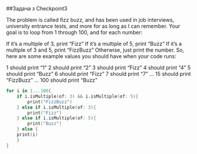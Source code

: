 ##Задача з Checkpoint3

The problem is called fizz buzz, and has been used in job interviews, university entrance tests, and more for as long as I can remember. Your goal is to loop from 1 through 100, and for each number:

If it’s a multiple of 3, print “Fizz”
If it’s a multiple of 5, print “Buzz”
If it’s a multiple of 3 and 5, print “FizzBuzz”
Otherwise, just print the number.
So, here are some example values you should have when your code runs:

1 should print “1”
2 should print “2”
3 should print “Fizz”
4 should print “4”
5 should print “Buzz”
6 should print “Fizz”
7 should print “7”
…
15 should print “FizzBuzz”
…
100 should print “Buzz”
```swift
for i in 1...100{
    if i.isMultiple(of: 3) && i.isMultiple(of: 5){
        print("FizzBuzz")
    } else if i.isMultiple(of: 3){
        print("Fizz")
    } else if i.isMultiple(of: 5){
        print("Buzz")
    } else {
    print(i)
    }
}
```
